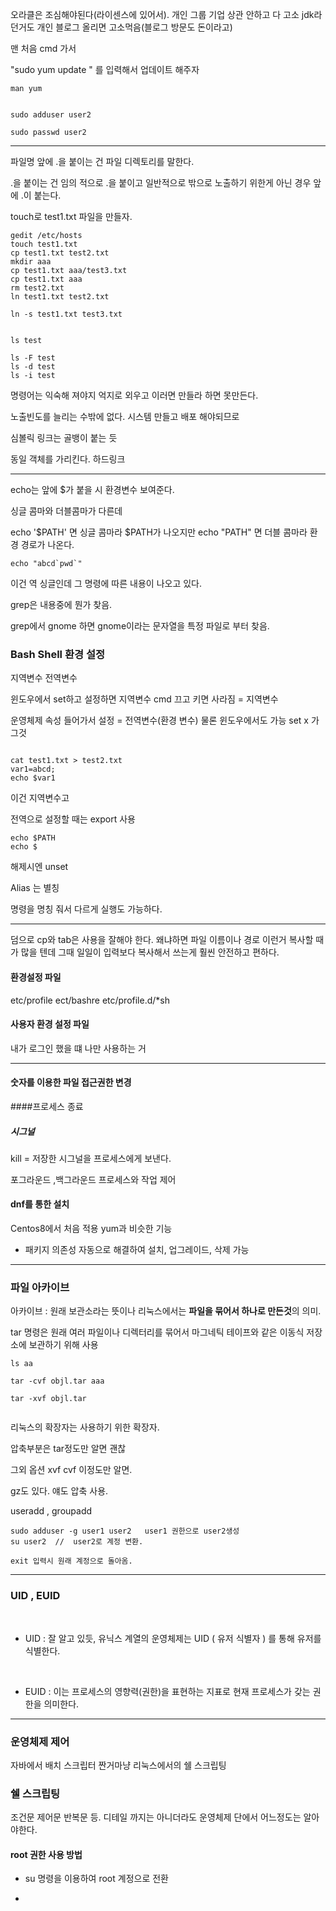 
오라클은 조심해야된다(라이센스에 있어서). 개인 그룹 기업 상관 안하고 다 고소
jdk라던거도 개인 블로그 올리면 고소먹음(블로그 방문도 돈이라고)


맨 처음 cmd 가서

"sudo yum update " 를 입력해서 업데이트 해주자


```
man yum

```

```

sudo adduser user2

sudo passwd user2

```


---

파일명 앞에 .을 붙이는 건 파일 디렉토리를 말한다.

.을 붙이는 건 임의 적으로 .을 붙이고 일반적으로 밖으로 노출하기 위한게 아닌 경우 앞에 .이 붙는다.

touch로 test1.txt 파일을 만들자.

```
gedit /etc/hosts
touch test1.txt
cp test1.txt test2.txt
mkdir aaa
cp test1.txt aaa/test3.txt
cp test1.txt aaa
rm test2.txt
ln test1.txt test2.txt

ln -s test1.txt test3.txt


ls test

ls -F test
ls -d test
ls -i test
```


명령어는 익숙해 져야지 억지로 외우고 이러면 만들라 하면 못만든다.

노출빈도를 늘리는 수밖에 없다. 시스템 만들고 배포 해야되므로

심볼릭 링크는 골뱅이 붙는 듯


동일 객체를 가리킨다. 하드링크


------

echo는 앞에 $가 붙을 시 환경변수 보여준다.

싱글 콤마와 더블콤마가 다른데

echo '$PATH' 면 싱글 콤마라 $PATH가 나오지만
echo "PATH" 면 더블 콤마라 환경 경로가 나온다.
```
echo "abcd`pwd`"
```
이건 역 싱글인데 그 명령에 따른 내용이 나오고 있다.

grep은 내용중에 뭔가 찾음.

grep에서 gnome 하면 gnome이라는 문자열을 특정 파일로 부터 찾음.



### Bash Shell 환경 설정

지역변수 전역변수

윈도우에서 set하고 설정하면 지역변수 cmd 끄고 키면 사라짐 = 지역변수

운영체제 속성 들어가서 설정 = 전역변수(환경 변수)
물론 윈도우에서도 가능
set x 가 그것


```

cat test1.txt > test2.txt
var1=abcd;
echo $var1

```

이건 지역변수고

전역으로 설정할 때는  export 사용


```
echo $PATH
echo $
```

해제시엔  unset

Alias 는 별칭

명령을 명칭 줘서 다르게 실행도 가능하다.




----

덤으로 cp와 tab은 사용을 잘해야 한다.
왜냐하면 파일 이름이나 경로 이런거 복사할 때가 많을 텐데 그때 일일이 입력보다 복사해서 쓰는게 훨씬 안전하고 편하다.

#### 환경설정 파일
etc/profile
ect/bashre
etc/profile.d/*sh

#### 사용자 환경 설정 파일

내가 로그인 했을 떄 나만 사용하는 거

-------

#### 숫자를 이용한 파일 접근권한 변경

####프로세스 종료
##### 시그널

kill = 저장한 시그널을 프로세스에게 보낸다.

포그라운드 ,백그라운드 프로세스와 작업 제어


#### dnf를 통한 설치

Centos8에서 처음 적용
yum과 비슷한 기능

- 패키지 의존성 자동으로 해결하여 설치, 업그레이드, 삭제 가능


------

### 파일 아카이브

아카이브 : 원래 보관소라는 뜻이나 리눅스에서는 **파일을 묶어서 하나로 만든것**의 의미.



tar 명령은 원래 여러 파일이나 디렉터리를 묶어서 마그네틱 테이프와 같은 이동식 저장소에 보관하기 위해 사용

```
ls aa

tar -cvf objl.tar aaa

tar -xvf objl.tar


```

리눅스의 확장자는 사용하기 위한 확장자.

압축부분은 tar정도만 알면 괜찮

그외 옵션 xvf cvf 이정도만 알면.

gz도 있다. 얘도 압축 사용.


useradd , groupadd

```
sudo adduser -g user1 user2   user1 권한으로 user2생성
su user2  //  user2로 계정 변환.

exit 입력시 원래 계정으로 돌아옴.

```

------

### UID , EUID
<br>


- UID :  잘 알고 있듯, 유닉스 계열의 운영체제는 UID ( 유저 식별자 ) 를 통해 유저를 식별한다.

<br>

- EUID : 이는 프로세스의 영향력(권한)을 표현하는 지표로 현재 프로세스가 갖는 권한을 의미한다.




-------



### 운영체제 제어


자바에서 배치 스크립터 짠거마냥 리눅스에서의 쉘 스크립팅


### 쉘 스크립팅

조건문 제어문 반복문 등.
디테일 까지는 아니더라도 운영체제 단에서 어느정도는 알아야한다.




#### root 권한 사용 방법

- su 명령을 이용하여 root 계정으로 전환

-
